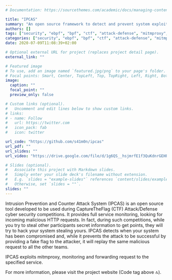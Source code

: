 ```yaml
---
# Documentation: https://sourcethemes.com/academic/docs/managing-content/

title: "IPCAS"
summary: "An open source framework to detect and prevent system exploitation and replay the received attack to others."
authors: []
tags: ["security", "ebpf", "bpf", "ctf", "attack-defense", "mitmproxy", "reverse-proxy"]
categories: ["security", "ebpf", "bpf", "ctf", "attack-defense", "mitmproxy", "reverse-proxy"]
date: 2020-07-09T11:08:39+02:00

# Optional external URL for project (replaces project detail page).
external_link: ""

# Featured image
# To use, add an image named `featured.jpg/png` to your page's folder.
# Focal points: Smart, Center, TopLeft, Top, TopRight, Left, Right, BottomLeft, Bottom, BottomRight.
image:
  caption: ""
  focal_point: ""
  preview_only: false

# Custom links (optional).
#   Uncomment and edit lines below to show custom links.
# links:
# - name: Follow
#   url: https://twitter.com
#   icon_pack: fab
#   icon: twitter

url_code: "https://github.com/s41m0n/ipcas"
url_pdf: ""
url_slides: ""
url_video: "https://drive.google.com/file/d/1g6QS__hsjmrfE1f3QuKdnrGEHPpMY9KD/view?usp=sharing"

# Slides (optional).
#   Associate this project with Markdown slides.
#   Simply enter your slide deck's filename without extension.
#   E.g. `slides = "example-slides"` references `content/slides/example-slides.md`.
#   Otherwise, set `slides = ""`.
slides: ""
---
```


Intrusion Prevention and Counter Attack System (IPCAS) is an open source tool developed to be used during CaptureTheFlag (CTF) Attack/Defense cyber security competitions. It provides full service monitoring, looking for incoming malicious HTTP requests. In fact, during such competitions, while you try to steal other participants secret information to get points, they will try to hack your system stealing yours. IPCAS detects when your system has been compromised and, while it prevents the attack to be successful by providing a fake flag to the attacker, it will replay the same malicious request to all the other teams.

IPCAS exploits mitmproxy, monitoring and forwarding request to the specified service.

For more information, please visit the project website (Code tag above 🔝).